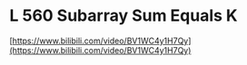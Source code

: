 # L 560 Subarray Sum Equals K
 
[https://www.bilibili.com/video/BV1WC4y1H7Qy](https://www.bilibili.com/video/BV1WC4y1H7Qy)